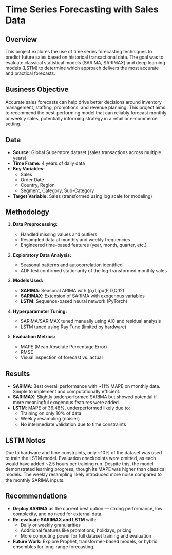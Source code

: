 # Time Series Forecasting with Sales Data

## Overview

This project explores the use of time series forecasting techniques to predict future sales based on historical transactional data. The goal was to evaluate classical statistical models (SARIMA, SARIMAX) and deep learning models (LSTM) to determine which approach delivers the most accurate and practical forecasts.

## Business Objective

Accurate sales forecasts can help drive better decisions around inventory management, staffing, promotions, and revenue planning. This project aims to recommend the best-performing model that can reliably forecast monthly or weekly sales, potentially informing strategy in a retail or e-commerce setting.

## Data

- **Source:** Global Superstore dataset (sales transactions across multiple years)
- **Time Frame:** 4 years of daily data
- **Key Variables:**
  - Sales
  - Order Date
  - Country, Region
  - Segment, Category, Sub-Category
- **Target Variable:** Sales (transformed using log scale for modeling)

## Methodology

1. **Data Preprocessing:**
   - Handled missing values and outliers
   - Resampled data at monthly and weekly frequencies
   - Engineered time-based features (year, month, quarter, etc.)

2. **Exploratory Data Analysis:**
   - Seasonal patterns and autocorrelation identified
   - ADF test confirmed stationarity of the log-transformed monthly sales

3. **Models Used:**
   - **SARIMA**: Seasonal ARIMA with (p,d,q)x(P,D,Q,12)
   - **SARIMAX**: Extension of SARIMA with exogenous variables
   - **LSTM**: Sequence-based neural network (PyTorch)

4. **Hyperparameter Tuning:**
   - SARIMA/SARIMAX tuned manually using AIC and residual analysis
   - LSTM tuned using Ray Tune (limited by hardware)

5. **Evaluation Metrics:**
   - MAPE (Mean Absolute Percentage Error)
   - RMSE
   - Visual inspection of forecast vs. actual

## Results

- **SARIMA**: Best overall performance with ~11% MAPE on monthly data. Simple to implement and computationally efficient.
- **SARIMAX**: Slightly underperformed SARIMA but showed potential if more meaningful exogenous features were added.
- **LSTM**: MAPE of 36.48%, underperformed likely due to:
  - Training on only 10% of data
  - Weekly resampling (noisier)
  - No intermediate validation due to time constraints

## LSTM Notes

Due to hardware and time constraints, only ~10% of the dataset was used to train the LSTM model. Evaluation checkpoints were omitted, as each would have added ~2.5 hours per training run. Despite this, the model demonstrated learning progress, though its MAPE was higher than classical models. The weekly resampling likely introduced more noise compared to the monthly SARIMA inputs.

## Recommendations

- **Deploy SARIMA** as the current best option — strong performance, low complexity, and no need for external data.
- **Re-evaluate SARIMAX and LSTM** with:
  - Daily or weekly granularities
  - Additional features like promotions, holidays, pricing
  - More computing power for full dataset training and evaluation
- **Future Work:** Explore Prophet, transformer-based models, or hybrid ensembles for long-range forecasting.
